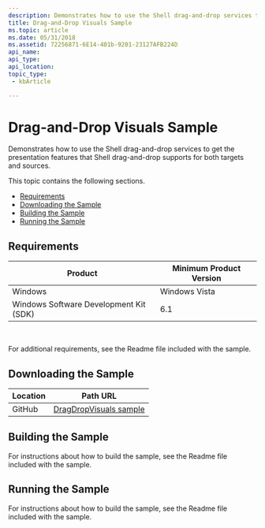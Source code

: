 ```yaml
---
description: Demonstrates how to use the Shell drag-and-drop services to get the presentation features that Shell drag-and-drop supports for both targets and sources.
title: Drag-and-Drop Visuals Sample
ms.topic: article
ms.date: 05/31/2018
ms.assetid: 72256871-6E14-401b-9201-23127AFB224D
api_name: 
api_type: 
api_location: 
topic_type: 
 - kbArticle

---
```


# Drag-and-Drop Visuals Sample

Demonstrates how to use the Shell drag-and-drop services to get the presentation features that Shell drag-and-drop supports for both targets and sources.

This topic contains the following sections.

- [Requirements](#requirements)
- [Downloading the Sample](#downloading-the-sample)
- [Building the Sample](#building-the-sample)
- [Running the Sample](#running-the-sample)

## Requirements



| Product                                | Minimum Product Version |
|----------------------------------------|-------------------------|
| Windows                                | Windows Vista           |
| Windows Software Development Kit (SDK) | 6.1                     |



 

For additional requirements, see the Readme file included with the sample.

## Downloading the Sample

| Location      | Path URL                                                                                             |
|---------------|------------------------------------------------------------------------------------------------------|
| GitHub  | [DragDropVisuals sample](https://github.com/microsoft/Windows-classic-samples/tree/master/Samples/Win7Samples/winui/shell/appplatform/DragDropVisuals) |

## Building the Sample

For instructions about how to build the sample, see the Readme file included with the sample.

## Running the Sample

For instructions about how to build the sample, see the Readme file included with the sample.

 

 



